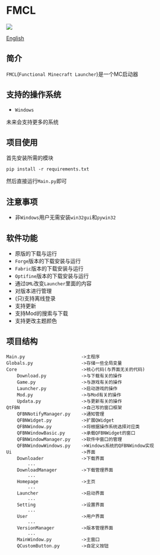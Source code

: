 # FMCL
![](https://img.shields.io/github/languages/code-size/1604042736/FMCL)

[English](README.en.md)
## 简介
`FMCL`(`Functional Minecraft Launcher`)是一个MC启动器
## 支持的操作系统
- `Windows`

未来会支持更多的系统
## 项目使用
首先安装所需的模块
```
pip install -r requirements.txt
```
然后直接运行`Main.py`即可
## 注意事项
- 非`Windows`用户无需安装`win32gui`和`pywin32`
## 软件功能
- 原版的下载与运行
- `Forge`版本的下载安装与运行
- `Fabric`版本的下载安装与运行
- `Optifine`版本的下载安装与运行
- 通过`QML`改变`Launcher`里面的内容
- 对版本进行管理
- (只)支持离线登录
- 支持更新
- 支持Mod的搜索与下载
- 支持更改主题颜色
## 项目结构
```
Main.py                     ->主程序
Globals.py                  ->存储一些全局变量
Core                        ->核心代码(与界面无关的代码)
    Download.py             ->与下载有关的操作
    Game.py                 ->与游戏有关的操作
    Launcher.py             ->启动游戏的操作
    Mod.py                  ->与Mod有关的操作
    Updata.py               ->与更新有关的操作
QtFBN                       ->自己写的窗口框架
    QFBNNotifyManager.py    ->通知管理
    QFBNWidget.py           ->扩展QWidget
    QFBNWindow.py           ->将根据操作系统选择对应类
    QFBNWindowBasic.py      ->承载QFBNWidget的窗口
    QFBNWindowManager.py    ->软件中窗口的管理
    QFBNWindowWindows.py    ->Windows系统的QFBNWindow实现
Ui                          ->界面
    Downloader              ->下载界面
        ...
    DownloadManager         ->下载管理界面
        ...
    Homepage                ->主页
        ...
    Launcher                ->启动界面
        ...
    Setting                 ->设置界面
        ...
    User                    ->用户界面
        ...
    VersionManager          ->版本管理界面
        ...
    MainWindow.py           ->主窗口
    QCustomButton.py        ->自定义按钮
```